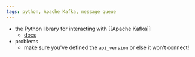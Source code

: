 ```yaml
---
tags: python, Apache Kafka, message queue
---
```


- the Python library for interacting with [[Apache Kafka]]
	- [docs](https://kafka-python.readthedocs.io/en/master/)
- problems
	- make sure you've defined the `api_version` or else it won't connect!